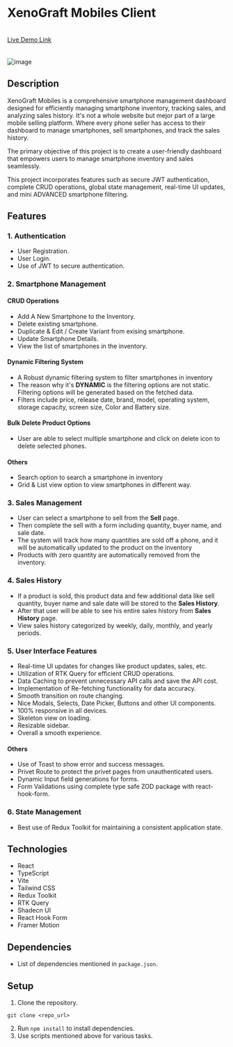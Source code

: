 # XenoGraft Mobiles Client

\
[Live Demo Link]()\
\
\
![image](https://github.com/Porgramming-Hero-web-course/l2b2-full-stack-a5-client-side-friyad/assets/86700138/b9982912-4974-47f6-817c-8e1f0cb41ba9)

## Description

XenoGraft Mobiles is a comprehensive smartphone management dashboard designed for efficiently managing smartphone inventory, tracking sales, and analyzing sales history. It's not a whole website but mejor part of a large mobile selling platform. Where every phone seller has access to their dashboard to manage smartphones, sell smartphones, and track the sales history.

The primary objective of this project is to create a user-friendly dashboard that empowers users to manage smartphone inventory and sales seamlessly.

This project incorporates features such as secure JWT authentication, complete CRUD operations, global state management, real-time UI updates, and mini ADVANCED smartphone filtering.

## Features

### 1. Authentication

- User Registration.
- User Login.
- Use of JWT to secure authentication.

### 2. Smartphone Management

#### CRUD Operations

- Add A New Smartphone to the Inventory.
- Delete existing smartphone.
- Duplicate & Edit / Create Variant from exising smartphone.
- Update Smartphone Details.
- View the list of smartphones in the inventory.

#### Dynamic Filtering System

- A Robust dynamic filtering system to filter smartphones in inventory
- The reason why it's **DYNAMIC** is the filtering options are not static. Filtering options will be generated based on the fetched data.
- Filters include price, release date, brand, model, operating system, storage capacity, screen size, Color and Battery size.

#### Bulk Delete Product Options

- User are able to select multiple smartphone and click on delete icon to delete selected phones.

#### Others

- Search option to search a smartphone in inventory
- Grid & List view option to view smartphones in different way.

### 3. Sales Management

- User can select a smartphone to sell from the **Sell** page.
- Then complete the sell with a form including quantity, buyer name, and sale date.
- The system will track how many quantities are sold off a phone, and it will be automatically updated to the product on the inventory
- Products with zero quantity are automatically removed from the inventory.

### 4. Sales History

- If a product is sold, this product data and few additional data like sell quantity, buyer name and sale date will be stored to the **Sales History**.
- After that user will be able to see his entire sales history from **Sales History** page.
- View sales history categorized by weekly, daily, monthly, and yearly periods.

### 5. User Interface Features

- Real-time UI updates for changes like product updates, sales, etc.
- Utilization of RTK Query for efficient CRUD operations.
- Data Caching to prevent unnecessary API calls and save the API cost.
- Implementation of Re-fetching functionality for data accuracy.
- Smooth transition on route changing.
- Nice Modals, Selects, Date Picker, Buttons and other UI components.
- 100% responsive in all devices.
- Skeleton view on loading.
- Resizable sidebar.
- Overall a smooth experience.

#### Others

- Use of Toast to show error and success messages.
- Privet Route to protect the privet pages from unauthenticated users.
- Dynamic Input field generations for forms.
- Form Validations using complete type safe ZOD package with react-hook-form.

### 6. State Management

- Best use of Redux Toolkit for maintaining a consistent application state.

## Technologies

- React
- TypeScript
- Vite
- Tailwind CSS
- Redux Toolkit
- RTK Query
- Shadecn UI
- React Hook Form
- Framer Motion

## Dependencies

- List of dependencies mentioned in `package.json`.

## Setup

1. Clone the repository.

```
git clone <repo_url>
```

2. Run `npm install` to install dependencies.
3. Use scripts mentioned above for various tasks.
